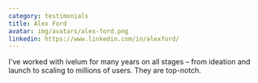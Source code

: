 ```yaml
---
category: testimonials
title: Alex Ford
avatar: img/avatars/alex-ford.png
linkedin: https://www.linkedin.com/in/alexford/
---
```


I've worked with ivelum for many years on all stages – from ideation and launch
to scaling to millions of users. They are top-notch.

